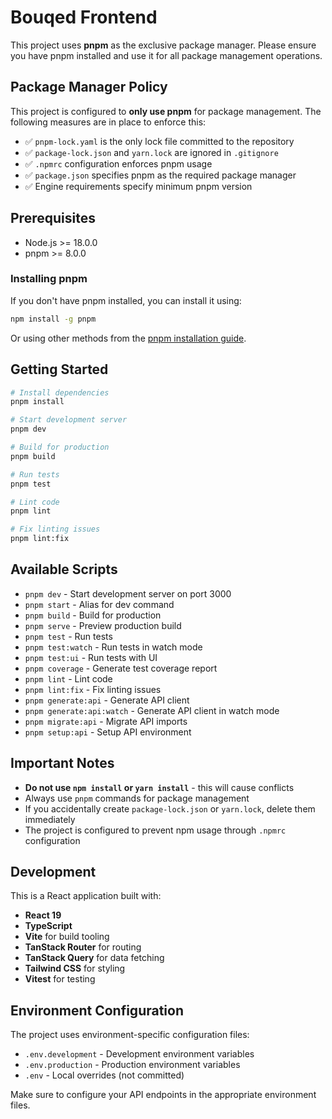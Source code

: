 # Bouqed Frontend

This project uses **pnpm** as the exclusive package manager. Please ensure you have pnpm installed and use it for all package management operations.

## Package Manager Policy

This project is configured to **only use pnpm** for package management. The following measures are in place to enforce this:

- ✅ `pnpm-lock.yaml` is the only lock file committed to the repository
- ✅ `package-lock.json` and `yarn.lock` are ignored in `.gitignore`
- ✅ `.npmrc` configuration enforces pnpm usage
- ✅ `package.json` specifies pnpm as the required package manager
- ✅ Engine requirements specify minimum pnpm version

## Prerequisites

- Node.js >= 18.0.0
- pnpm >= 8.0.0

### Installing pnpm

If you don't have pnpm installed, you can install it using:

```bash
npm install -g pnpm
```

Or using other methods from the [pnpm installation guide](https://pnpm.io/installation).

## Getting Started

```bash
# Install dependencies
pnpm install

# Start development server
pnpm dev

# Build for production
pnpm build

# Run tests
pnpm test

# Lint code
pnpm lint

# Fix linting issues
pnpm lint:fix
```

## Available Scripts

- `pnpm dev` - Start development server on port 3000
- `pnpm start` - Alias for dev command
- `pnpm build` - Build for production
- `pnpm serve` - Preview production build
- `pnpm test` - Run tests
- `pnpm test:watch` - Run tests in watch mode
- `pnpm test:ui` - Run tests with UI
- `pnpm coverage` - Generate test coverage report
- `pnpm lint` - Lint code
- `pnpm lint:fix` - Fix linting issues
- `pnpm generate:api` - Generate API client
- `pnpm generate:api:watch` - Generate API client in watch mode
- `pnpm migrate:api` - Migrate API imports
- `pnpm setup:api` - Setup API environment

## Important Notes

- **Do not use `npm install` or `yarn install`** - this will cause conflicts
- Always use `pnpm` commands for package management
- If you accidentally create `package-lock.json` or `yarn.lock`, delete them immediately
- The project is configured to prevent npm usage through `.npmrc` configuration

## Development

This is a React application built with:

- **React 19**
- **TypeScript**
- **Vite** for build tooling
- **TanStack Router** for routing
- **TanStack Query** for data fetching
- **Tailwind CSS** for styling
- **Vitest** for testing

## Environment Configuration

The project uses environment-specific configuration files:

- `.env.development` - Development environment variables
- `.env.production` - Production environment variables
- `.env` - Local overrides (not committed)

Make sure to configure your API endpoints in the appropriate environment files.
